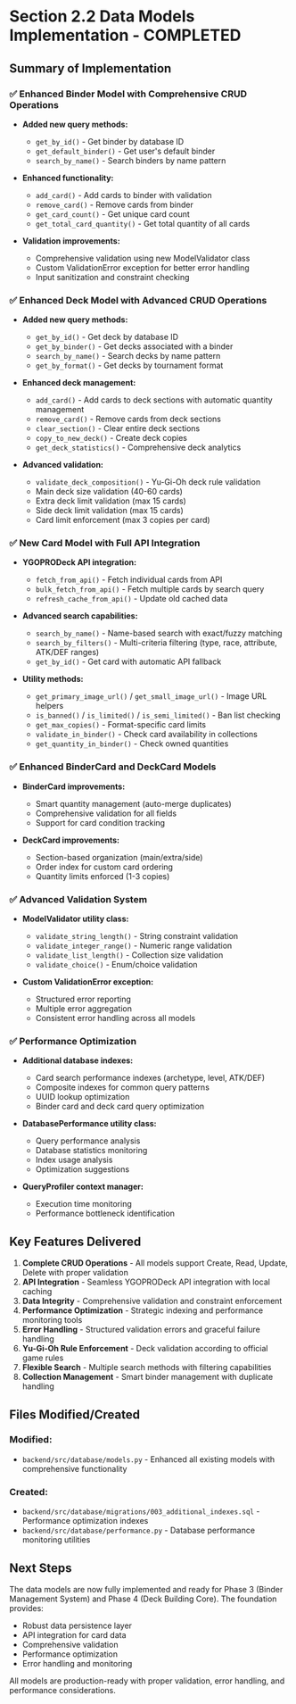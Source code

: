 # Section 2.2 Data Models Implementation - COMPLETED

## Summary of Implementation

### ✅ Enhanced Binder Model with Comprehensive CRUD Operations
- **Added new query methods:**
  - `get_by_id()` - Get binder by database ID
  - `get_default_binder()` - Get user's default binder
  - `search_by_name()` - Search binders by name pattern
  
- **Enhanced functionality:**
  - `add_card()` - Add cards to binder with validation
  - `remove_card()` - Remove cards from binder
  - `get_card_count()` - Get unique card count
  - `get_total_card_quantity()` - Get total quantity of all cards
  
- **Validation improvements:**
  - Comprehensive validation using new ModelValidator class
  - Custom ValidationError exception for better error handling
  - Input sanitization and constraint checking

### ✅ Enhanced Deck Model with Advanced CRUD Operations
- **Added new query methods:**
  - `get_by_id()` - Get deck by database ID
  - `get_by_binder()` - Get decks associated with a binder
  - `search_by_name()` - Search decks by name pattern
  - `get_by_format()` - Get decks by tournament format
  
- **Enhanced deck management:**
  - `add_card()` - Add cards to deck sections with automatic quantity management
  - `remove_card()` - Remove cards from deck sections
  - `clear_section()` - Clear entire deck sections
  - `copy_to_new_deck()` - Create deck copies
  - `get_deck_statistics()` - Comprehensive deck analytics
  
- **Advanced validation:**
  - `validate_deck_composition()` - Yu-Gi-Oh deck rule validation
  - Main deck size validation (40-60 cards)
  - Extra deck limit validation (max 15 cards)
  - Side deck limit validation (max 15 cards)
  - Card limit enforcement (max 3 copies per card)

### ✅ New Card Model with Full API Integration
- **YGOPRODeck API integration:**
  - `fetch_from_api()` - Fetch individual cards from API
  - `bulk_fetch_from_api()` - Fetch multiple cards by search query
  - `refresh_cache_from_api()` - Update old cached data
  
- **Advanced search capabilities:**
  - `search_by_name()` - Name-based search with exact/fuzzy matching
  - `search_by_filters()` - Multi-criteria filtering (type, race, attribute, ATK/DEF ranges)
  - `get_by_id()` - Get card with automatic API fallback
  
- **Utility methods:**
  - `get_primary_image_url()` / `get_small_image_url()` - Image URL helpers
  - `is_banned()` / `is_limited()` / `is_semi_limited()` - Ban list checking
  - `get_max_copies()` - Format-specific card limits
  - `validate_in_binder()` - Check card availability in collections
  - `get_quantity_in_binder()` - Check owned quantities

### ✅ Enhanced BinderCard and DeckCard Models
- **BinderCard improvements:**
  - Smart quantity management (auto-merge duplicates)
  - Comprehensive validation for all fields
  - Support for card condition tracking
  
- **DeckCard improvements:**
  - Section-based organization (main/extra/side)
  - Order index for custom card ordering
  - Quantity limits enforced (1-3 copies)

### ✅ Advanced Validation System
- **ModelValidator utility class:**
  - `validate_string_length()` - String constraint validation
  - `validate_integer_range()` - Numeric range validation
  - `validate_list_length()` - Collection size validation
  - `validate_choice()` - Enum/choice validation
  
- **Custom ValidationError exception:**
  - Structured error reporting
  - Multiple error aggregation
  - Consistent error handling across all models

### ✅ Performance Optimization
- **Additional database indexes:**
  - Card search performance indexes (archetype, level, ATK/DEF)
  - Composite indexes for common query patterns
  - UUID lookup optimization
  - Binder card and deck card query optimization
  
- **DatabasePerformance utility class:**
  - Query performance analysis
  - Database statistics monitoring
  - Index usage analysis
  - Optimization suggestions
  
- **QueryProfiler context manager:**
  - Execution time monitoring
  - Performance bottleneck identification

## Key Features Delivered

1. **Complete CRUD Operations** - All models support Create, Read, Update, Delete with proper validation
2. **API Integration** - Seamless YGOPRODeck API integration with local caching
3. **Data Integrity** - Comprehensive validation and constraint enforcement
4. **Performance Optimization** - Strategic indexing and performance monitoring tools
5. **Error Handling** - Structured validation errors and graceful failure handling
6. **Yu-Gi-Oh Rule Enforcement** - Deck validation according to official game rules
7. **Flexible Search** - Multiple search methods with filtering capabilities
8. **Collection Management** - Smart binder management with duplicate handling

## Files Modified/Created

### Modified:
- `backend/src/database/models.py` - Enhanced all existing models with comprehensive functionality

### Created:
- `backend/src/database/migrations/003_additional_indexes.sql` - Performance optimization indexes
- `backend/src/database/performance.py` - Database performance monitoring utilities

## Next Steps

The data models are now fully implemented and ready for Phase 3 (Binder Management System) and Phase 4 (Deck Building Core). The foundation provides:

- Robust data persistence layer
- API integration for card data
- Comprehensive validation
- Performance optimization
- Error handling and monitoring

All models are production-ready with proper validation, error handling, and performance considerations.